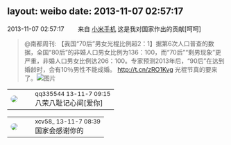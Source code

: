 layout: weibo
date: 2013-11-07 02:57:17
---
<meta name="referrer" content="no-referrer" />

2013-11-07 02:57:17  &nbsp;&nbsp;&nbsp;&nbsp;&nbsp;&nbsp; 来自 <a href="http://app.weibo.com/t/feed/22zMnn" rel="nofollow">小米手机</a>
这是我对国家作出的贡献[呵呵]
>  @南都周刊: 【我国“70后”男女光棍比例超2：1】据第6次人口普查的数据，全国“80后”的非婚人口男女比例为136：100，而“70后”“剩男现象”更严重，非婚人口男女比例达206：100。专家预测2013年后，“90后”在达到婚龄时，会有10％男性不能成婚。 http://t.cn/zRO1Kvg 光棍节真的要来了。 ​​​
>  ![图片](https://ww1.sinaimg.cn/large/61d7cd94jw1eabnj5030mj20k00da0v7.jpg)

<table style="width: 100%;">
  <tr>
    <td style="width: 40px;"><img style="border-radius:50%" src="https://tva4.sinaimg.cn/crop.0.0.180.180.50/7d25944djw1e8qgp5bmzyj2050050aa8.jpg?KID=imgbed,tva&Expires=1624465787&ssig=IIYWbijUFC"></td>
    <td colspan="2"><small>qq335544 13-11-7 09:15</small><br/>八荣八耻记心间[爱你]</td>
  </tr>
</table>

<table style="width: 100%;">
  <tr>
    <td style="width: 40px;"><img style="border-radius:50%" src="https://tva3.sinaimg.cn/crop.0.0.1242.1242.50/801f7e9ajw8f3peekcgoqj20yi0yidg9.jpg?KID=imgbed,tva&Expires=1624465787&ssig=iWlSfy0Vdp"></td>
    <td colspan="2"><small>xcv58_ 13-11-7 08:39</small><br/>国家会感谢你的</td>
  </tr>
</table>
